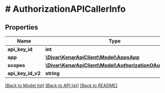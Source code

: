 # # AuthorizationAPICallerInfo

## Properties

Name | Type | Description | Notes
------------ | ------------- | ------------- | -------------
**api_key_id** | **int** |  | [optional]
**app** | [**\Divar\KenarApiClient\Model\AppsApp**](AppsApp.md) |  | [optional]
**scopes** | [**\Divar\KenarApiClient\Model\AuthorizationOAuthScope[]**](AuthorizationOAuthScope.md) |  | [optional]
**api_key_id_v2** | **string** |  | [optional]

[[Back to Model list]](../../README.md#models) [[Back to API list]](../../README.md#endpoints) [[Back to README]](../../README.md)

